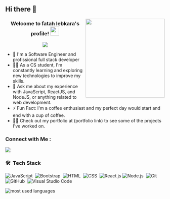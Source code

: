 ## Hi there 👋

<img width="250" align="right" src="https://c.tenor.com/_DOBjnGspYAAAAAM/code-coding.gif">

<h3 align="center">
  Welcome to fatah lebkara's profile!
  <img src="https://media.giphy.com/media/hvRJCLFzcasrR4ia7z/giphy.gif" width="28">
</h3>

<!-- Typing SVG by DenverCoder1 - https://github.com/DenverCoder1/readme-typing-svg -->
<p align="center">
  <a href="https://github.com/DenverCoder1/readme-typing-svg"><img src="https://readme-typing-svg.herokuapp.com/?lines=Full-stack%20web%20developer;Always%20learning%20new%20things&font=Fira%20Code&center=true&width=440&height=45&color=f75c7e&vCenter=true&size=22"></a>
</p> 

- 🏢 I'm a Software Engineer and profissional full stack developer
- 👨‍💻 As a CS student, I'm constantly learning and exploring new technologies to improve my skills.
- 💬 Ask me about my experience with JavaScript, ReactJS, and NodeJS, or anything related to web development.
- ⚡ Fun Fact: I'm a coffee enthusiast and my perfect day would start and end with a cup of coffee.
- 👨‍💻 Check out my portfolio at (portfolio link) to see some of the projects I've worked on.


### Connect with Me :


<a href="https://t.me/fatah_lbk" target="_blank"><img src="[https://img.shields.io/badge/-Yousef%20Dergham-0077B5?style=for-the-badge&logo=Telegram&logoColor=white](https://www.bing.com/images/search?view=detailV2&ccid=07nPONV7&id=82A64AD0F2A6874ADCE7B359B482F53305A4AADE&thid=OIP.07nPONV7xTNjzNGmcUMRCQHaHa&mediaurl=https%3a%2f%2fstatic.vecteezy.com%2fsystem%2fresources%2fpreviews%2f018%2f930%2f479%2flarge_2x%2ftelegram-logo-telegram-icon-transparent-free-png.png&cdnurl=https%3a%2f%2fth.bing.com%2fth%2fid%2fR.d3b9cf38d57bc53363ccd1a671431109%3frik%3d3qqkBTP1grRZsw%26pid%3dImgRaw%26r%3d0&exph=1920&expw=1920&q=telegram+logo&simid=608006965964595145&FORM=IRPRST&ck=DD31313930A85873004E81E95AE8CE18&selectedIndex=0&itb=1)"/></a>



### 🛠 &nbsp;Tech Stack
![JavaScript](https://img.shields.io/badge/-JavaScript-05122A?style=flat&logo=javascript)&nbsp;
![Bootstrap](https://img.shields.io/badge/-Bootstrap-05122A?style=flat&logo=bootstrap&logoColor=563D7C)&nbsp;
![HTML](https://img.shields.io/badge/-HTML-05122A?style=flat&logo=HTML5)&nbsp;
![CSS](https://img.shields.io/badge/-CSS-05122A?style=flat&logo=CSS3&logoColor=1572B6)&nbsp;
![React.js](https://img.shields.io/badge/-React-05122A?style=flat&logo=react)
![Node.js](https://img.shields.io/badge/-Node.js-05122A?style=flat&logo=node.js&logoColor=339933)&nbsp;
![Git](https://img.shields.io/badge/-Git-05122A?style=flat&logo=git)&nbsp;
![GitHub](https://img.shields.io/badge/-GitHub-05122A?style=flat&logo=github)&nbsp;
![Visual Studio Code](https://img.shields.io/badge/-Visual%20Studio%20Code-05122A?style=flat&logo=visual-studio-code&logoColor=007ACC)&nbsp;






<img align="left" src="https://github-readme-stats.vercel.app/api/top-langs?username=yousefdergham&show_icons=true&locale=en&layout=compact&theme=radical" alt="most used languages" />
<br>

